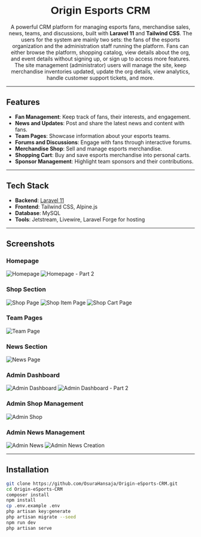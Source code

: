 <h1 align="center" style="font-family: 'Orbitron', sans-serif;">Origin Esports CRM</h1>

<p align="center">
  A powerful CRM platform for managing esports fans, merchandise sales, news, teams, and discussions, built with <b>Laravel 11</b> and <b>Tailwind CSS</b>.
  The users for the system are mainly two sets: the fans of the esports organization and the administration staff running the platform. 
  Fans can either browse the platform, shopping catalog, view details about the org, and event details without signing up, or sign up to access more features. 
  The site management (administrator) users will manage the site, keep merchandise inventories updated, update the org details, view analytics, handle customer support tickets, and more.
</p>

---

## Features

- **Fan Management**: Keep track of fans, their interests, and engagement.
- **News and Updates**: Post and share the latest news and content with fans.
- **Team Pages**: Showcase information about your esports teams.
- **Forums and Discussions**: Engage with fans through interactive forums.
- **Merchandise Shop**: Sell and manage esports merchandise.
- **Shopping Cart**: Buy and save esports merchandise into personal carts.
- **Sponsor Management**: Highlight team sponsors and their contributions.

---

## Tech Stack

- **Backend**: [Laravel 11](https://laravel.com/)
- **Frontend**: Tailwind CSS, Alpine.js
- **Database**: MySQL
- **Tools**: Jetstream, Livewire, Laravel Forge for hosting

---

## Screenshots

### Homepage
![Homepage](public/images/readme%20screenshots/Home%20Page.png)
![Homepage - Part 2](public/images/readme%20screenshots/Home%20Page%20p2.png)

### Shop Section
![Shop Page](public/images/readme%20screenshots/Shop%20Page.png)
![Shop Item Page](public/images/readme%20screenshots/Shop%20Item%20Page.png)
![Shop Cart Page](public/images/readme%20screenshots/Shop%20Cart%20Page.png)

### Team Pages
![Team Page](public/images/readme%20screenshots/Team%20Page.png)

### News Section
![News Page](public/images/readme%20screenshots/News%20Page.png)

### Admin Dashboard
![Admin Dashboard](public/images/readme%20screenshots/admin%20dashboard.png)
![Admin Dashboard - Part 2](public/images/readme%20screenshots/admin%20dashboard%20p2.png)

### Admin Shop Management
![Admin Shop](public/images/readme%20screenshots/admin%20shop.png)

### Admin News Management
![Admin News](public/images/readme%20screenshots/admin%20news.png)
![Admin News Creation](public/images/readme%20screenshots/admin%20news%20create.png)

---

## Installation

```bash
git clone https://github.com/OsuraHansaja/Origin-eSports-CRM.git
cd Origin-eSports-CRM
composer install
npm install
cp .env.example .env
php artisan key:generate
php artisan migrate --seed
npm run dev
php artisan serve

